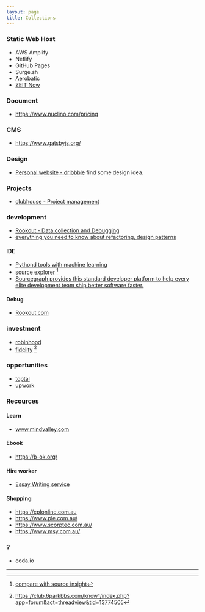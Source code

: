 ```yaml
---
layout: page
title: Collections
---
```


### Static Web Host

* AWS Amplify
* Netlify
* GitHub Pages
* Surge.sh
* Aerobatic
* [ZEIT Now](https://zeit.co/pricing/v1)


### Document

* https://www.nuclino.com/pricing



### CMS

* https://www.gatsbyjs.org/


### Design

* [Personal website - dribbble](https://dribbble.com/search/personal%20website) find some design idea.

### Projects

* [clubhouse - Project management](https://clubhouse.io/product)

### development

* [Rookout - Data collection and Debugging](https://www.rookout.com/solution/)
* [everything you need to know about refactoring, design patterns](https://refactoring.guru)

#### IDE

* [Pythond tools with machine learning](https://kite.com/)
* [source explorer](http://sourcetrail.com/) [^source_insight]
* [Sourcegraph provides this standard developer platform to help every elite development team ship better software faster.](https://about.sourcegraph.com/)

[^source_insight]: [compare with source insight](https://www.v2ex.com/t/528588)

#### Debug

 * [Rookout.com](https://Rookout.com) 

### investment

* [robinhood](https://robinhood.com/au/)
* [fidelity](https://www.fidelity.com/) [^6park]

[^6park]: https://club.6parkbbs.com/know1/index.php?app=forum&act=threadview&tid=13774505

### opportunities

* [toptal](https://www.toptal.com)
* [upwork](https://www.upwork.com/)


### Recources

#### Learn
 * www.mindvalley.com

#### Ebook

* https://b-ok.org/

#### Hire worker

* [Essay Writing service](https://cheapwritingservice.com/)


#### Shopping

 * https://cplonline.com.au
 * https://www.ple.com.au/
 * https://www.scorptec.com.au/
 * https://www.msy.com.au/ 



### ? 
 * coda.io


---